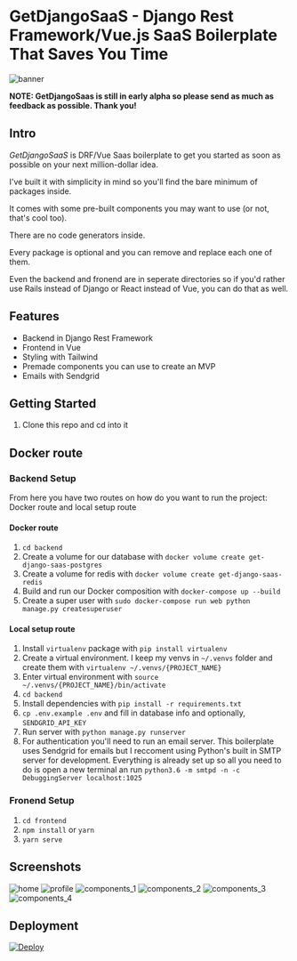 # GetDjangoSaaS - Django Rest Framework/Vue.js SaaS Boilerplate That Saves You Time

![banner](docs/screenshots/banner.png)

**NOTE: GetDjangoSaas is still in early alpha so please send as much as feedback as possible. Thank you!**

## Intro

*GetDjangoSaaS* is DRF/Vue Saas boilerplate to get you started as soon as possible on your next million-dollar idea.

I've built it with simplicity in mind so you'll find the bare minimum of packages inside.

It comes with some pre-built components you may want to use (or not, that's cool too).

There are no code generators inside.

Every package is optional and you can remove and replace each one of them. 

Even the backend and fronend are in seperate directories so if you'd rather use Rails instead of Django or React instead of Vue, you can do that as well.


## Features

- Backend in Django Rest Framework
- Frontend in Vue
- Styling with Tailwind
- Premade components you can use to create an MVP
- Emails with Sendgrid

## Getting Started

1. Clone this repo and cd into it


## Docker route


### Backend Setup

From here you have two routes on how do you want to run the project: Docker route and local setup route

#### Docker route

1. `cd backend` 
2. Create a volume for our database with `docker volume create get-django-saas-postgres`
3. Create a volume for redis with `docker volume create get-django-saas-redis`
4. Build and run our Docker composition with `docker-compose up --build`
5. Create a super user with `sudo docker-compose run web python manage.py createsuperuser`

#### Local setup route

1. Install `virtualenv` package with `pip install virtualenv`
2. Create a virtual environment. I keep my venvs in `~/.venvs` folder and create them with `virtualenv ~/.venvs/{PROJECT_NAME}`
3. Enter virtual environment with `source ~/.venvs/{PROJECT_NAME}/bin/activate`
4. `cd backend`
5. Install dependencies with `pip install -r requirements.txt`
6. `cp .env.example .env` and fill in database info and optionally, `SENDGRID_API_KEY`
7. Run server with `python manage.py runserver`
8. For authentication you'll need to run an email server. This boilerplate uses Sendgrid for emails but I reccoment using Python's built in SMTP server for development. Everything is already set up so all you need to do is open a new terminal an run `python3.6 -m smtpd -n -c DebuggingServer localhost:1025`

### Fronend Setup

1. `cd frontend`
2. `npm install` or `yarn`
3. `yarn serve`

## Screenshots

![home](docs/screenshots/home.png)
![profile](docs/screenshots/profile.png)
![components_1](docs/screenshots/components_1.png)
![components_2](docs/screenshots/components_2.png)
![components_3](docs/screenshots/components_3.png)
![components_4](docs/screenshots/components_4.png)

## Deployment

[![Deploy](https://www.herokucdn.com/deploy/button.png)](https://heroku.com/deploy)
